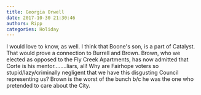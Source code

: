 ```yaml
---
title: Georgia Orwell
date: 2017-10-30 21:30:46
authors: Ripp
categories: Holiday
---
```


 I would love to know, as well.  I think that Boone's son, is a part of Catalyst.  That would prove a connection to Burrell and Brown.  Brown, who we elected as opposed to the Fly Creek Apartments, has now admitted that Corte is his mentor........liars, all!   Why are Fairhope voters so stupid/lazy/criminally negligent that we have this disgusting Council representing us?  Brown is the worst of the bunch b/c he was the one who pretended to care about the City.